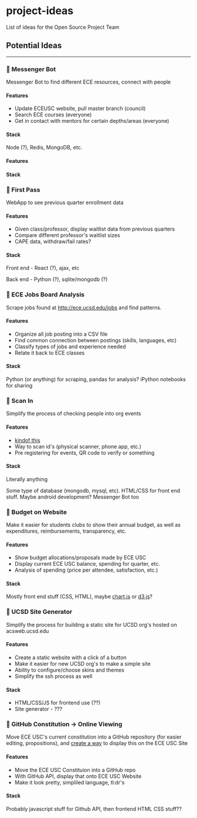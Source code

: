 # project-ideas
List of ideas for the Open Source Project Team

## Potential Ideas
--------------

### :black_square_button: Messenger Bot 
Messenger Bot to find different ECE resources, connect with people

#### Features

- Update ECEUSC website, pull master branch (council)
- Search ECE courses (everyone)
- Get in contact with mentors for certain depths/areas (everyone)
   
#### Stack

Node (?), Redis, MongoDB, etc.

#### Features

#### Stack


### :black_square_button: First Pass
WebApp to see previous quarter enrollment data

#### Features

- Given class/professor, display waitlist data from previous quarters
- Compare different professor's waitlist sizes
- CAPE data, withdraw/fail rates?

#### Stack

Front end - React (?), ajax, etc

Back end - Python (?), sqlite/mongodb (?)


### :black_square_button: ECE Jobs Board Analysis
Scrape jobs found at http://ece.ucsd.edu/jobs and find patterns.

#### Features

 - Organize all job posting into a CSV file 
 - Find common connection between postings (skills, languages, etc)
 - Classify types of jobs and experience needed
 - Relate it back to ECE classes
#### Stack
Python (or anything) for scraping, pandas for analysis? iPython notebooks for sharing

### :black_square_button: Scan In
Simplify the process of checking people into org events

#### Features

 - [kindof this](https://medium.com/triton-engineering-student-council/swipe-analytics-a-long-term-approach-to-building-better-engineering-events-at-uc-san-diego-ed6b9a9064b6)
 - Way to scan id's (physical scanner, phone app, etc.)
 - Pre registering for events, QR code to verify or something

#### Stack

Literally anything

Some type of database (mongodb, mysql, etc). HTML/CSS for front end stuff. Maybe android development? Messenger Bot too

### :black_square_button: Budget on Website
Make it easier for students clubs to show their annual budget, as well as expenditures, reimbursements, transparency, etc.

#### Features

 - Show budget allocations/proposals made by ECE USC 
 - Display current ECE USC balance, spending for quarter, etc.
 - Analysis of spending (price per attendee, satisfaction, etc.)
 
#### Stack

Mostly front end stuff (CSS, HTML), maybe [chart.js](https://www.chartjs.org/) or [d3.js](http://hollywood-budgets.devgordon.com/)?



### :black_square_button: UCSD Site Generator
Simplify the process for building a static site for UCSD org's hosted on acsweb.ucsd.edu

#### Features

 - Create a static website with a click of a button
 - Make it easier for new UCSD org's to make a simple site
 - Ability to configure/choose skins and themes
 - Simplify the ssh process as well
 
#### Stack

 - HTML/CSS/JS for frontend use (??)
 - Site generator - ???
 
 
### :black_square_button: GitHub Constitution -> Online Viewing
Move ECE USC's current constitution into a GitHub repository (for easier editing, propositions), and [create a way](https://developer.github.com/v3/repos/) to display this on the ECE USC Site

#### Features

 - Move the ECE USC Constituion into a GitHub repo
 - With GitHub API, display that onto ECE USC Website
 - Make it look pretty, simpliled language, tl:dr's
 
#### Stack

Probably javascript stuff for Github API, then frontend HTML CSS stuff??

